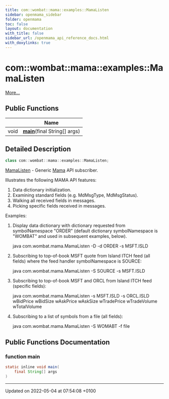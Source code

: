 ```yaml
---
title: com::wombat::mama::examples::MamaListen
sidebar: openmama_sidebar
folder: openmama
toc: false
layout: documentation
with_title: false
sidebar_url: /openmama_api_reference_docs.html
with_doxylinks: true
---
```


# com::wombat::mama::examples::MamaListen



 [More...](#detailed-description)

## Public Functions

|                | Name           |
| -------------- | -------------- |
| void | **[main](classcom_1_1wombat_1_1mama_1_1examples_1_1MamaListen.html#function-main)**(final String[] args) |

## Detailed Description

```java
class com::wombat::mama::examples::MamaListen;
```


[MamaListen](classcom_1_1wombat_1_1mama_1_1examples_1_1MamaListen.html) - Generic [Mama](classcom_1_1wombat_1_1mama_1_1Mama.html) API subscriber.


Illustrates the following MAMA API features:
  1. Data dictionary initialization.
  2. Examining standard fields (e.g. MdMsgType, MdMsgStatus).
  3. Walking all received fields in messages.
  4. Picking specific fields received in messages.

Examples:

1. Display data dictionary with dictionary requested from symbolNamespace
   "ORDER" (default dictionary symbolNamespace is "WOMBAT" and used in
   subsequent examples, below).

   java com.wombat.mama.MamaListen -D -d ORDER -s MSFT.ISLD

2. Subscribing to top-of-book MSFT quote from Island ITCH feed (all
   fields) where the feed handler symbolNamespace is SOURCE:

   java com.wombat.mama.MamaListen -S SOURCE -s MSFT.ISLD

3. Subscribing to top-of-book MSFT and ORCL from Island ITCH feed
   (specific fields):

   java com.wombat.mama.MamaListen -s MSFT.ISLD -s ORCL.ISLD wBidPrice wBidSize wAskPrice wAskSize wTradePrice wTradeVolume wTotalVolume

4. Subscribing to a list of symbols from a file (all fields):

   java com.wombat.mama.MamaListen -S WOMABT -f file

## Public Functions Documentation

### function main

```java
static inline void main(
    final String[] args
)
```


-------------------------------

Updated on 2022-05-04 at 07:54:08 +0100